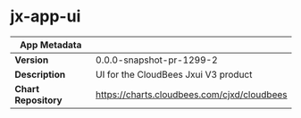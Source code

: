 # jx-app-ui

|App Metadata||
|---|---|
| **Version** | 0.0.0-snapshot-pr-1299-2 |
| **Description** | UI for the CloudBees Jxui V3 product |
| **Chart Repository** | https://charts.cloudbees.com/cjxd/cloudbees |
